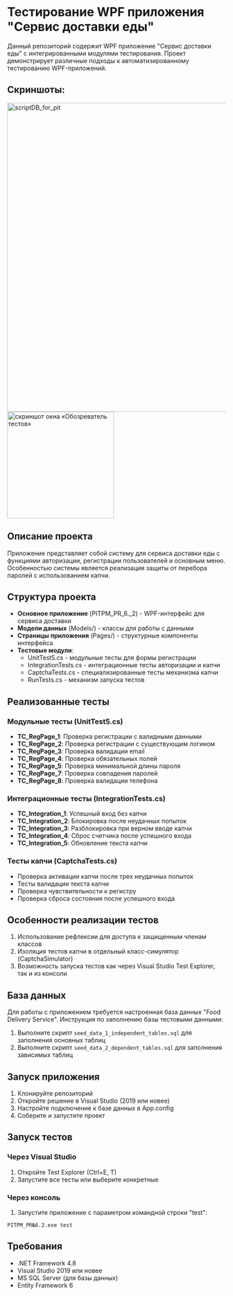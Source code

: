 # Тестирование WPF приложения "Сервис доставки еды"

Данный репозиторий содержит WPF приложение "Сервис доставки еды" с интегрированными модулями тестирования. Проект демонстрирует различные подходы к автоматизированному тестированию WPF-приложений.

## Скриншоты:
<img width="713" alt="scriptDB_for_pit" src="https://github.com/user-attachments/assets/f20efcd2-fdc4-437c-8ac1-2c54e176228f" />
<img width="246" alt="скриншот окна «Обозреватель тестов»" src="https://github.com/user-attachments/assets/fb3600c0-ff33-4cc6-9b33-c99870506e8e" />



## Описание проекта

Приложение представляет собой систему для сервиса доставки еды с функциями авторизации, регистрации пользователей и основным меню. Особенностью системы является реализация защиты от перебора паролей с использованием капчи.

## Структура проекта

- **Основное приложение** (PITPM_PR_6._2) - WPF-интерфейс для сервиса доставки
- **Модели данных** (Models/) - классы для работы с данными
- **Страницы приложения** (Pages/) - структурные компоненты интерфейса
- **Тестовые модули**:
  - UnitTest5.cs - модульные тесты для формы регистрации
  - IntegrationTests.cs - интеграционные тесты авторизации и капчи
  - CaptchaTests.cs - специализированные тесты механизма капчи
  - RunTests.cs - механизм запуска тестов

## Реализованные тесты

### Модульные тесты (UnitTest5.cs)
- **TC_RegPage_1**: Проверка регистрации с валидными данными
- **TC_RegPage_2**: Проверка регистрации с существующим логином
- **TC_RegPage_3**: Проверка валидации email
- **TC_RegPage_4**: Проверка обязательных полей
- **TC_RegPage_5**: Проверка минимальной длины пароля
- **TC_RegPage_7**: Проверка совпадения паролей
- **TC_RegPage_8**: Проверка валидации телефона

### Интеграционные тесты (IntegrationTests.cs)
- **TC_Integration_1**: Успешный вход без капчи
- **TC_Integration_2**: Блокировка после неудачных попыток
- **TC_Integration_3**: Разблокировка при верном вводе капчи
- **TC_Integration_4**: Сброс счетчика после успешного входа
- **TC_Integration_5**: Обновление текста капчи

### Тесты капчи (CaptchaTests.cs)
- Проверка активации капчи после трех неудачных попыток
- Тесты валидации текста капчи
- Проверка чувствительности к регистру
- Проверка сброса состояния после успешного входа

## Особенности реализации тестов

1. Использование рефлексии для доступа к защищенным членам классов
2. Изоляция тестов капчи в отдельный класс-симулятор (CaptchaSimulator)
3. Возможность запуска тестов как через Visual Studio Test Explorer, так и из консоли

## База данных

Для работы с приложением требуется настроенная база данных "Food Delivery Service". Инструкция по заполнению базы тестовыми данными:

1. Выполните скрипт `seed_data_1_independent_tables.sql` для заполнения основных таблиц
2. Выполните скрипт `seed_data_2_dependent_tables.sql` для заполнения зависимых таблиц

## Запуск приложения

1. Клонируйте репозиторий
2. Откройте решение в Visual Studio (2019 или новее)
3. Настройте подключение к базе данных в App.config
4. Соберите и запустите проект

## Запуск тестов

### Через Visual Studio
1. Откройте Test Explorer (Ctrl+E, T)
2. Запустите все тесты или выберите конкретные

### Через консоль
1. Запустите приложение с параметром командной строки "test":
```
PITPM_PR№6.2.exe test
```

## Требования

- .NET Framework 4.8
- Visual Studio 2019 или новее
- MS SQL Server (для базы данных)
- Entity Framework 6 
